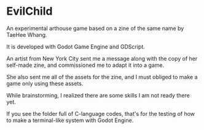 # EvilChild
An experimental arthouse game based on a zine of the same name by TaeHee Whang.

It is developed with Godot Game Engine and GDScript.

An artist from New York City sent me a message along with the copy of her self-made zine, and commissioned me to adapt it into a game.

She also sent me all of the assets for the zine, and I must obliged to make a game only using these assets.

While brainstorming, I realized there are some skills I am not ready there yet.

If you see the folder full of C-language codes, that's for the testing of how to make a terminal-like system with Godot Engine.
